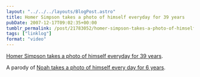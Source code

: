 ```yaml
---
layout: "../../../layouts/BlogPost.astro"
title: Homer Simpson takes a photo of himself everyday for 39 years
pubDate: 2007-12-17T09:02:35+00:00
tumblr_permalink: /post/21783052/homer-simpson-takes-a-photo-of-himself-everyday
tags: ["linklog"]
format: "video"
---
```


[Homer Simpson takes a photo of himself everyday for 39 years][1].

A parody of [Noah takes a photo of himself every day for 6 years][2].

[1]: https://www.youtube.com/watch?v=jJajXv1n_VI
[2]: https://www.youtube.com/watch?v=6B26asyGKDo
